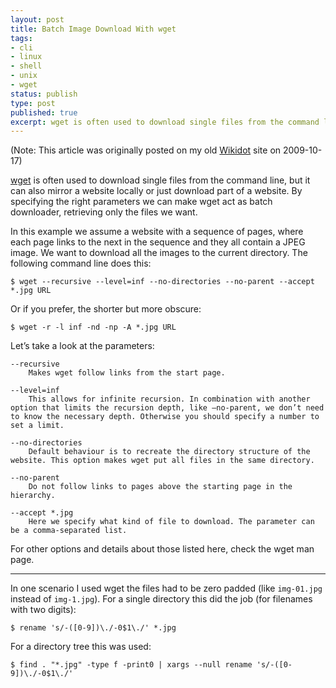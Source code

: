 ```yaml
---
layout: post
title: Batch Image Download With wget
tags:
- cli
- linux
- shell
- unix
- wget
status: publish
type: post
published: true
excerpt: wget is often used to download single files from the command line, but it can also mirror a website locally or just download part of a website. By specifying the right parameters we can make wget act as batch downloader, retrieving only the files we want.
---
```

(Note: This article was originally posted on my old [Wikidot](http://www.wikidot.com/) site on 2009-10-17)

[wget](http://www.gnu.org/software/wget/) is often used to download single files from the command line, but it can also mirror a website locally or just download part of a website. By specifying the right parameters we can make wget act as batch downloader, retrieving only the files we want.

In this example we assume a website with a sequence of pages, where each page links to the next in the sequence and they all contain a JPEG image. We want to download all the images to the current directory. The following command line does this:

`$ wget --recursive --level=inf --no-directories --no-parent --accept *.jpg URL`

Or if you prefer, the shorter but more obscure:

`$ wget -r -l inf -nd -np -A *.jpg URL`

Let’s take a look at the parameters:

```
--recursive
    Makes wget follow links from the start page.

--level=inf
    This allows for infinite recursion. In combination with another option that limits the recursion depth, like –no-parent, we don’t need to know the necessary depth. Otherwise you should specify a number to set a limit.

--no-directories
    Default behaviour is to recreate the directory structure of the website. This option makes wget put all files in the same directory.

--no-parent
    Do not follow links to pages above the starting page in the hierarchy.

--accept *.jpg
    Here we specify what kind of file to download. The parameter can be a comma-separated list.
```

For other options and details about those listed here, check the wget man page.

---

In one scenario I used wget the files had to be zero padded (like `img-01.jpg` instead of `img-1.jpg`). For a single directory this did the job (for filenames with two digits):

`$ rename 's/-([0-9])\./-0$1\./' *.jpg`

For a directory tree this was used:

`$ find . "*.jpg" -type f -print0 | xargs --null rename 's/-([0-9])\./-0$1\./'`
